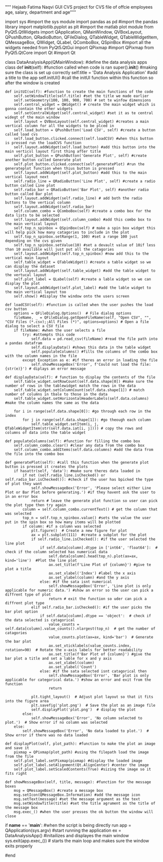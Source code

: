 """
Hejaab Fatima Naqvi
GUI CVS project 
for CVS file of offcie employees age, salary, department and age"""

import sys #import the sys module
import pandas as pd #import the pandas library
import matplotlib.pyplot as plt #import the matlab plot module
from PyQt5.QtWidgets import QApplication, QMainWindow, QVBoxLayout, QPushButton, QRadioButton, QFileDialog, QTableWidget, QTableWidgetItem, QMessageBox, QWidget, QLabel, QComboBox, QSpinBox #import all the widgets needed 
from PyQt5.QtGui import QPixmap #import QPixmap
from PyQt5.QtCore import Qt #import Qt 

class DataAnalysisApp(QMainWindow): #define the data analysis apps class
    def __init__(self): #function called when code is ran 
        super().__init__() #making sure the class is set up correctly
        self.title = 'Data Analysis Application' #add a title to the app
        self.initUI() #call the initUI function within this function so after the window is created
        
    def initUI(self): #function to create the main functions of the code 
        self.setWindowTitle(self.title) #set the title we made earlier 
        self.setGeometry(100, 100, 900, 700) # set te winfow dimensions 
        self.central_widget = QWidget() # create the main widget which is gonna contain the other widgets
        self.setCentralWidget(self.central_widget) #set it as te central widegt of the main window
        self.layout = QVBoxLayout(self.central_widget) #creates a main vertical column for all the widgets to be plced in
        self.load_button = QPushButton('Load CSV', self) #create a button called load cvs
        self.load_button.clicked.connect(self.loadCSV) #when this button is pressed run the loadCVS function
        self.layout.addWidget(self.load_button) #add this button into the main verticsl layout first thing after title
        self.plot_button = QPushButton('Generate Plot', self) #create another button called Generate plot
        self.plot_button.clicked.connect(self.generatePlot) #run the generateplot function when thius button is pressed
        self.layout.addWidget(self.plot_button) #add this to the main vertical layout next
        self.radio_line = QRadioButton('Line Plot', self) #create a radio button called Line plot
        self.radio_bar = QRadioButton('Bar Plot', self) #another radio button called Bar plot
        self.layout.addWidget(self.radio_line) # add both the radio buttons to the vertical column
        self.layout.addWidget(self.radio_bar) 
        self.column_combo = QComboBox(self) #create a combo box for the data lists to be selected
        self.layout.addWidget(self.column_combo) #add this combo box to the main vertical layout 
        self.top_n_spinbox = QSpinBox(self) # make a spin box widget this will help pick how many catagories to include in the plot
        self.top_n_spinbox.setRange(1, 100) #set a range 100 just depending on the cvs given 
        self.top_n_spinbox.setValue(10) #set a devault value of 10if less than 10 availible will just put all the catagories
        self.layout.addWidget(self.top_n_spinbox) #now add this to the vertical main layout
        self.table_widget = QTableWidget() #create a table widget so we can display the dataset
        self.layout.addWidget(self.table_widget) #add the table widget to the vertucal layout
        self.plot_label = QLabel(self) #create a lable widget so we can display the plot
        self.layout.addWidget(self.plot_label) #add the lable widget to the main vertical layout too
        self.show() #display the window onto the users screen
        
    def loadCSV(self): #function is called when the user pushes the load csv button
        options = QFileDialog.Options()  # File dialog options
        fileName, _ = QFileDialog.getOpenFileName(self, "Open CSV", "", "CSV Files (*.csv);;All Files (*)", options=options) # Open a file dialog to select a CSV file
        if fileName: #when the user selects a file
            try: #attempts this code
                self.data = pd.read_csv(fileName) #read the file path into a pandas datafram
                self.displayData() #shows this data in the table widget
                self.populateColumns() #fills the columns of the combo box with the column names in the file
            except Exception as e: #if theres an error in loading the file 
                self.showMessageBox('Error', f'Could not load the file: {str(e)}') # diplays an error message
 
    def displayData(self): # function to display the contents of the file
        self.table_widget.setRowCount(self.data.shape[0]) #make sure the number of rows in the tablewidget match the rows in the data
        self.table_widget.setColumnCount(self.data.shape[1]) # match number of columns in tbale to those in the data
        self.table_widget.setHorizontalHeaderLabels(self.data.columns) #make the column names the same as the data 
        
        for i in range(self.data.shape[0]): #go through each row in the index
            for j in range(self.data.shape[1]): #go theough each column 
                self.table_widget.setItem(i, j, QTableWidgetItem(str(self.data.iat[i, j]))) # copy the rows and columns of data into the table widget
                
    def populateColumns(self): #function for filling the combo box
        self.column_combo.clear() #clear any data from the combo box
        self.column_combo.addItems(self.data.columns) #add the data from the file into the combo box

    def generatePlot(self): #call this function when the generate plot button is pressed it creates the plots
        if hasattr(self, 'data'): #make sure theres data loaded in 
            if not (self.radio_line.isChecked() or self.radio_bar.isChecked()): #check if the user has bpicked the type of plot they want
                self.showMessageBox('Error', 'Please select either Line Plot or Bar Plot before generating.') #if they havent ask the user to in an error box
                return # leave the generate plot function so user can pick the plot type then try again
            column = self.column_combo.currentText() # get the column that was selected
            top_n = self.top_n_spinbox.value() #sets the value the user put in the spin box so how many items will be plotted
            if column: #if a column was selected
                plt.figure()  # Create a new figure for plot
                ax = plt.subplot(111)  #create a subplot for the plot
                if self.radio_line.isChecked(): #if the user selected the line plot 
                    if self.data[column].dtype in ['int64', 'float64']:  # check if the column selected has numerical data
                        self.data[column].head(top_n).plot(ax=ax, kind='line')  #Plot the line plot
                        ax.set_title(f'Line Plot of {column}') #give te plot a title
                        ax.set_xlabel('Index') #label the x axis
                        ax.set_ylabel(column) #and the y axis
                    else: #if the sata isnt numerical
                        self.showMessageBox('Error', 'Line plot is only applicable for numeric data.') #show an error so the user can pick a diffrent type of plot
                        return # exit the function so uder can pick a diffrent plot type
                elif self.radio_bar.isChecked(): #if the user picks the bar plot option
                    if self.data[column].dtype == 'object':  # check if the data selected is catagorical
                        value_counts = self.data[column].value_counts().nlargest(top_n)  # get the number of catagories
                        value_counts.plot(ax=ax, kind='bar')  # Generate the bar plot
                        ax.set_xticklabels(value_counts.index, rotation=90)  # Rotate the x-axis labels for better readability
                        ax.set_title(f'Bar Plot of {column}') #give the bar plot a title and set a lable for x and y axis
                        ax.set_xlabel(column)
                        ax.set_ylabel('Count')
                    else: #if the sata selected isnt catagorical then
                        self.showMessageBox('Error', 'Bar plot is only applicable for categorical data.') #show an error and exit from the function
                        return

                plt.tight_layout()  # Adjust plot layout so that it fits into the figure area
                plt.savefig('plot.png')  # Save the plot as an image file
                self.displayPlot('plot.png')  # display the plot
            else:
                self.showMessageBox('Error', 'No column selected to plot.')  # Show error if no column was selected
        else:
            self.showMessageBox('Error', 'No data loaded to plot.')  # Show error if there was no data loaded

    def displayPlot(self, plot_path): #function to make the plot an image and save it 
        pixmap = QPixmap(plot_path) #using the filepath load the image from the file
        self.plot_label.setPixmap(pixmap) #display the loaded image
        self.plot_label.setAlignment(Qt.AlignCenter) #center the image 
        self.plot_label.setScaledContents(True) #sizing the image so it fits right
        
    def showMessageBox(self, title, message): #function for the message boxes
        msg = QMessageBox() #create a message box
        msg.setIcon(QMessageBox.Information) #add the message icon
        msg.setText(message) #set the message argument as the text 
        msg.setWindowTitle(title) #set the title agrument as the title of the message box
        msg.exec_() #when the user presses the ok button the window will close

if __name__ == '__main__': #when the script is being directly run
    app = QApplication(sys.argv) #start running the application
    ex = DataAnalysisApp() #initailizes and displayes the main window 
    sys.exit(app.exec_()) # starts the main loop and makes sure the window exits properly

#end
